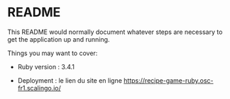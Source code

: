 # README

This README would normally document whatever steps are necessary to get the
application up and running.

Things you may want to cover:


* Ruby version : 3.4.1

* Deployment : le lien du site en ligne https://recipe-game-ruby.osc-fr1.scalingo.io/